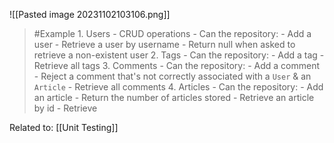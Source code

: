 ![[Pasted image 20231102103106.png]]
>	#Example 
	1. Users - CRUD operations
		- Can the repository:
			- Add a user
			- Retrieve a user by username
			- Return null when asked to retrieve a non-existent user
	2. Tags
		- Can the repository:
			- Add a tag
			- Retrieve all tags
	3. Comments
		- Can the repository:
			- Add a comment
			- Reject a comment that's not correctly associated with a `User` & an `Article`
			- Retrieve all comments
	4. Articles
		- Can the repository:
			- Add an article
			- Return the number of articles stored
			- Retrieve an article by id
			- Retrieve

Related to: [[Unit Testing]]